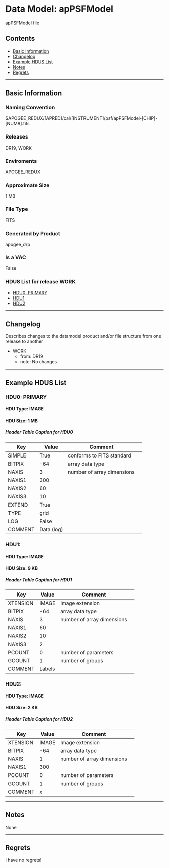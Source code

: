 # Data Model: apPSFModel


apPSFModel file


## Contents
- [Basic Information](#basic-information)
- [Changelog](#changelog)
- [Example HDUS List](#example-hdus-list)
- [Notes](#notes)
- [Regrets](#regrets)
---

## Basic Information


### Naming Convention
$APOGEE_REDUX/[APRED]/cal/[INSTRUMENT]/psf/apPSFModel-[CHIP]-[NUM8].fits

### Releases
DR19, WORK

### Enviroments
APOGEE_REDUX

### Approximate Size
1 MB

### File Type
FITS

### Generated by Product
apogee_drp

### Is a VAC
False

### HDUS List for release WORK
  - [HDU0: PRIMARY](#hdu0-primary)
  - [HDU1](#hdu1)
  - [HDU2](#hdu2)

---

## Changelog
Describes changes to the datamodel product and/or file structure from one release to another
 - WORK
   - from: DR19
   - note: No changes

---
## Example HDUS List

### HDU0: PRIMARY


#### HDU Type: IMAGE
#### HDU Size:  1 MB

##### Header Table Caption for HDU0
Key | Value | Comment | |
| --- | --- | --- | --- |
| SIMPLE | True | conforms to FITS standard |
| BITPIX | -64 | array data type |
| NAXIS | 3 | number of array dimensions |
| NAXIS1 | 300 |  |
| NAXIS2 | 60 |  |
| NAXIS3 | 10 |  |
| EXTEND | True |  |
| TYPE | grid |  |
| LOG | False |  |
| COMMENT | Data (log) |  |



### HDU1: 


#### HDU Type: IMAGE
#### HDU Size:  9 KB

##### Header Table Caption for HDU1
Key | Value | Comment | |
| --- | --- | --- | --- |
| XTENSION | IMAGE | Image extension |
| BITPIX | -64 | array data type |
| NAXIS | 3 | number of array dimensions |
| NAXIS1 | 60 |  |
| NAXIS2 | 10 |  |
| NAXIS3 | 2 |  |
| PCOUNT | 0 | number of parameters |
| GCOUNT | 1 | number of groups |
| COMMENT | Labels |  |



### HDU2: 


#### HDU Type: IMAGE
#### HDU Size:  2 KB

##### Header Table Caption for HDU2
Key | Value | Comment | |
| --- | --- | --- | --- |
| XTENSION | IMAGE | Image extension |
| BITPIX | -64 | array data type |
| NAXIS | 1 | number of array dimensions |
| NAXIS1 | 300 |  |
| PCOUNT | 0 | number of parameters |
| GCOUNT | 1 | number of groups |
| COMMENT | x |  |



---
## Notes
None

---
## Regrets
I have no regrets!